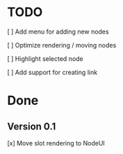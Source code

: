 # TODO

[ ] Add menu for adding new nodes

[ ] Optimize rendering / moving nodes

[ ] Highlight selected node

[ ] Add support for creating link

# Done

## Version 0.1

[x] Move slot rendering to NodeUI